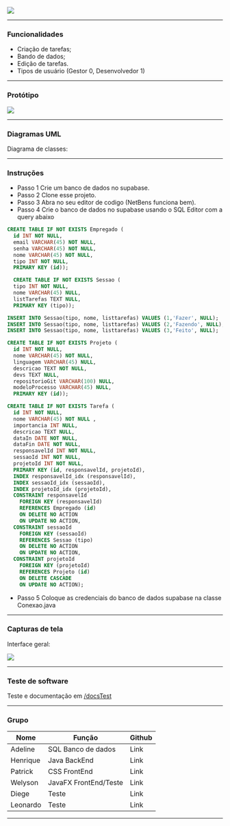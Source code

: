 ![](https://github.com/welyson1/organon/blob/main/Imagens/Icone/Nome.png?raw=true)

------------
### Funcionalidades

- Criação de tarefas;
- Bando de dados;
- Edição de tarefas.
- Tipos de usuário (Gestor 0, Desenvolvedor 1)
------------

### Protótipo
![](https://raw.githubusercontent.com/welyson1/organon/main/Imagens/Prot%C3%B3tipo/TelaBoard.png)

----

### Diagramas UML
Diagrama de classes:

---
### Instruções

- Passo 1 Crie um banco de dados no supabase.
- Passo 2 Clone esse projeto.
- Passo 3 Abra no seu editor de codigo (NetBens funciona bem).
- Passo 4 Crie o banco de dados no supabase usando o SQL Editor com a query abaixo
```SQL
CREATE TABLE IF NOT EXISTS Empregado (
  id INT NOT NULL,
  email VARCHAR(45) NOT NULL,
  senha VARCHAR(45) NOT NULL,
  nome VARCHAR(45) NOT NULL,
  tipo INT NOT NULL,
  PRIMARY KEY (id));

  CREATE TABLE IF NOT EXISTS Sessao (
  tipo INT NOT NULL,
  nome VARCHAR(45) NULL,
  listTarefas TEXT NULL,
  PRIMARY KEY (tipo));

INSERT INTO Sessao(tipo, nome, listtarefas) VALUES (1,'Fazer', NULL);
INSERT INTO Sessao(tipo, nome, listtarefas) VALUES (2,'Fazendo', NULL);
INSERT INTO Sessao(tipo, nome, listtarefas) VALUES (3,'Feito', NULL);

CREATE TABLE IF NOT EXISTS Projeto (
  id INT NOT NULL,
  nome VARCHAR(45) NOT NULL,
  linguagem VARCHAR(45) NULL,
  descricao TEXT NOT NULL,
  devs TEXT NULL,
  repositorioGit VARCHAR(100) NULL,
  modeloProcesso VARCHAR(45) NULL,
  PRIMARY KEY (id));

CREATE TABLE IF NOT EXISTS Tarefa (
  id INT NOT NULL,
  nome VARCHAR(45) NOT NULL ,
  importancia INT NULL,
  descricao TEXT NULL,
  dataIn DATE NOT NULL,
  dataFin DATE NOT NULL,
  responsavelId INT NOT NULL,
  sessaoId INT NOT NULL,
  projetoId INT NOT NULL,
  PRIMARY KEY (id, responsavelId, projetoId),
  INDEX responsavelId_idx (responsavelId),
  INDEX sessaoId_idx (sessaoId),
  INDEX projetoId_idx (projetoId),
  CONSTRAINT responsavelId
    FOREIGN KEY (responsavelId)
    REFERENCES Empregado (id)
    ON DELETE NO ACTION
    ON UPDATE NO ACTION,
  CONSTRAINT sessaoId
    FOREIGN KEY (sessaoId)
    REFERENCES Sessao (tipo)
    ON DELETE NO ACTION
    ON UPDATE NO ACTION,
  CONSTRAINT projetoId
    FOREIGN KEY (projetoId)
    REFERENCES Projeto (id)
    ON DELETE CASCADE
    ON UPDATE NO ACTION);
```
- Passo 5 Coloque as credenciais do banco de dados supabase na classe Conexao.java

----

### Capturas de tela

Interface geral:

![](https://raw.githubusercontent.com/welyson1/organon/main/Imagens/Prot%C3%B3tipo/TelaBoard.png)

----

### Teste de software

Teste e documentação em [/docsTest](https://github.com/welyson1/organon/tree/main/docsTest)

----

### Grupo

| Nome      | Função | Github |
| --------- | ----- | ----- |
| Adeline  | SQL Banco de dados | Link |
| Henrique     |   Java BackEnd | Link |
| Patrick      |   CSS FrontEnd | Link |
| Welyson      |   JavaFX FrontEnd/Teste | Link |
| Diege      |   Teste | Link |
| Leonardo      |   Teste | Link |

----
